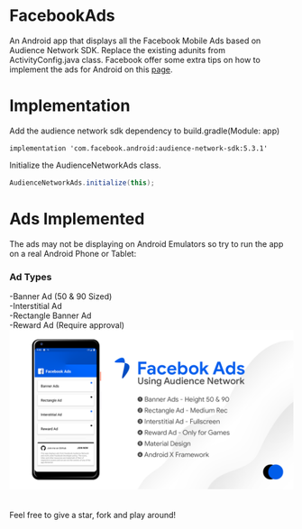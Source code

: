 # FacebookAds
An Android app that displays all the Facebook Mobile Ads based on Audience Network SDK. Replace the existing adunits from ActivityConfig.java class. Facebook offer some extra tips on how to implement the ads for Android on this [page](https://developers.facebook.com/docs/audience-network/sdk-integration-tips-on-android/).

# Implementation
Add the audience network sdk dependency to build.gradle(Module: app)
```
implementation 'com.facebook.android:audience-network-sdk:5.3.1'
```


Initialize the AudienceNetworkAds class.
```groovy
AudienceNetworkAds.initialize(this);
```
        

# Ads Implemented
The ads may not be displaying on Android Emulators so try to run the app on a real Android Phone or Tablet:
<h3>Ad Types</h3>
-Banner Ad (50 & 90 Sized)<br>
-Interstitial Ad<br>
-Rectangle Banner Ad<br>
-Reward Ad (Require approval)<br>
<img src="/screenshots/sabith_pkc_mnr_github_fb_ads_repo_intro.png">

<br>
<br>
<br>
Feel free to give a star, fork and play around!
